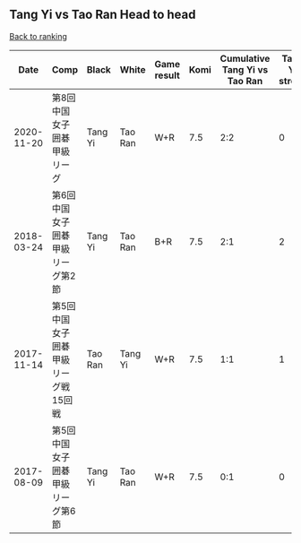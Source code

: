 ## Tang Yi vs Tao Ran Head to head

[Back to ranking](../../index.md)




| **Date** | **Comp** | **Black** | **White** | **Game result** | **Komi** | **Cumulative Tang Yi vs Tao Ran** | **Tang Yi streak** | **Tao Ran streak** | 
| --- | --- | --- | --- | --- | --- | --- | --- | --- |
| 2020-11-20 | 第8回中国女子囲碁甲級リーグ | Tang Yi | Tao Ran | W+R | 7.5 | 2:2 | 0 | 1 | 
| 2018-03-24 | 第6回中国女子囲碁甲級リーグ第2節 | Tang Yi | Tao Ran | B+R | 7.5 | 2:1 | 2 | 0 | 
| 2017-11-14 | 第5回中国女子囲碁甲級リーグ戦15回戦 | Tao Ran | Tang Yi | W+R | 7.5 | 1:1 | 1 | 0 | 
| 2017-08-09 | 第5回中国女子囲碁甲級リーグ第6節 | Tang Yi | Tao Ran | W+R | 7.5 | 0:1 | 0 | 1 |




